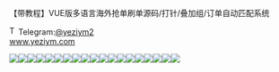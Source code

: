 【带教程】VUE版多语言海外抢单刷单源码/打针/叠加组/订单自动匹配系统<p dir="auto"><a target="_blank" rel="noopener noreferrer nofollow" href="https://camo.githubusercontent.com/d614d90677fbc2e34c7c62ebc68c82379d87a57c4beaf05af65fec7ba6b72e36/68747470733a2f2f63646e2d69636f6e732d706e672e666c617469636f6e2e636f6d2f3531322f323131312f323131313634362e706e67"><img src="https://camo.githubusercontent.com/d614d90677fbc2e34c7c62ebc68c82379d87a57c4beaf05af65fec7ba6b72e36/68747470733a2f2f63646e2d69636f6e732d706e672e666c617469636f6e2e636f6d2f3531322f323131312f323131313634362e706e67" alt="Telegram Icon" style="width: 16px; max-width: 100%;" data-canonical-src="https://cdn-icons-png.flaticon.com/512/2111/2111646.png"></a>Telegram:<a href="https://t.me/yeziym2" rel="nofollow">@yeziym2</a><br><a href="https://www.yeziym.com/">www.yeziym.com</a></p><img src="https://github.com/yeziym/96a2dfOebo/blob/main/EvmPb.png"><img src="https://github.com/yeziym/96a2dfOebo/blob/main/3zILm.png"><img src="https://github.com/yeziym/96a2dfOebo/blob/main/O6ETP.png"><img src="https://github.com/yeziym/96a2dfOebo/blob/main/M7Hxi.png"><img src="https://github.com/yeziym/96a2dfOebo/blob/main/Re6ys.png"><img src="https://github.com/yeziym/96a2dfOebo/blob/main/bJjG8.png"><img src="https://github.com/yeziym/96a2dfOebo/blob/main/ehy3O.png"><img src="https://github.com/yeziym/96a2dfOebo/blob/main/YxcGf.png"><img src="https://github.com/yeziym/96a2dfOebo/blob/main/P2REG.png"><img src="https://github.com/yeziym/96a2dfOebo/blob/main/3N7dD.png"><img src="https://github.com/yeziym/96a2dfOebo/blob/main/CNAbY.png"><img src="https://github.com/yeziym/96a2dfOebo/blob/main/E7aCS.png"><img src="https://github.com/yeziym/96a2dfOebo/blob/main/Ad0Wr.png"><img src="https://github.com/yeziym/96a2dfOebo/blob/main/mixxd.png"><img src="https://github.com/yeziym/96a2dfOebo/blob/main/7P4LQ.png"><img src="https://github.com/yeziym/96a2dfOebo/blob/main/80G43.png"><img src="https://github.com/yeziym/96a2dfOebo/blob/main/iNzi5.png"><img src="https://github.com/yeziym/96a2dfOebo/blob/main/cXiWe.png"><img src="https://github.com/yeziym/96a2dfOebo/blob/main/jLNhi.png">